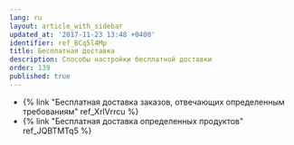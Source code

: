```yaml
---
lang: ru
layout: article_with_sidebar
updated_at: '2017-11-23 13:48 +0400'
identifier: ref_BCq5l4Mp
title: Бесплатная доставка
description: Способы настройки бесплатной доставки
order: 139
published: true
---
```

*   {% link "Бесплатная доставка заказов, отвечающих определенным требованиям" ref_XrlVrrcu %}
*   {% link "Бесплатная доставка определенных продуктов" ref_JQBTMTq5 %}